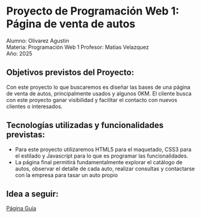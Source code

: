 # Proyecto de Programación Web 1: Página de venta de autos

Alumno: Olivarez Agustin  
Materia: Programación Web 1
Profesor: Matias Velazquez  
Año: 2025

## Objetivos previstos del Proyecto:
Con este proyecto lo que buscaremos es diseñar las bases de una página de venta de autos, principalmente usados y algunos 0KM. El cliente busca con este proyecto ganar visibilidad y facilitar el contacto con nuevos clientes o interesados.

## Tecnologías utilizadas y funcionalidades previstas:
- Para este proyecto utilizaremos HTML5 para el maquetado, CSS3 para el estilado y Javascript para lo que es programar las funcionalidades.
- La página final permitirá fundamentalmente explorar el catálogo de autos, observar el detalle de cada auto, realizar consultas y contactarse con la empresa para tasar un auto propio

## Idea a seguir:
[Página Guía](https://sencar.com.ar/?gad_source=1&gclid=Cj0KCQjwhYS_BhD2ARIsAJTMMQb4FB9B3ii5KQTcNuSfqJUBI-rzpjyLvSmaAh04B6Jg4XjuUJsUi2saAkHMEALw_wcB)
